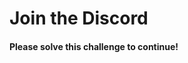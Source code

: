 # Join the Discord
<h4 id="please-solve-this-challenge">Please solve this challenge to continue!</h4>

<script src="https://www.google.com/recaptcha/api.js?onload=onloadCallback&render=explicit"
    async defer>
</script>
<form action="/api/getDiscord" method="POST" id="captchaForm">
<div id="g-recaptcha"></div>
</form>
<script>
var onloadCallback = function() {
    grecaptcha.render(document.getElementById("g-recaptcha"), {
      'sitekey' : '6Le9nYYiAAAAAD4sZTVWRai4oSfXmfqEINei9mdI',
      'callback' : correctCaptcha
    });
  };

var correctCaptcha = function(response) {
    document.getElementById("captchaForm").submit();
};
</script>